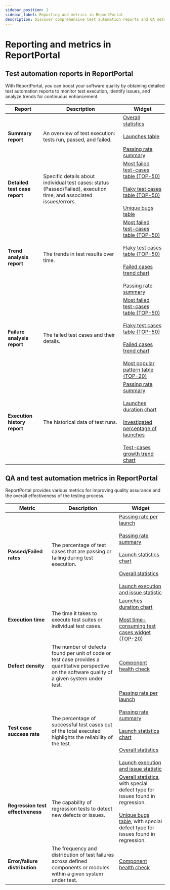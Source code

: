 ```yaml
---
sidebar_position: 2
sidebar_label: Reporting and metrics in ReportPortal
description: Discover comprehensive test automation reports and QA metrics. Track execution trends, failure analysis, and quality insights using test automation reporting tools.
---
```


# Reporting and metrics in ReportPortal

## Test automation reports in ReportPortal

With ReportPortal, you can boost your software quality by obtaining detailed
test automation reports to monitor test execution, identify issues, and analyze trends for continuous enhancement.

| Report                        | Description | Widget |
|-------------------------------| --|-------------|
| **Summary report**            | An overview of test execution: tests run, passed, and failed. | [Overall statistics](/dashboards-and-widgets/OverallStatistics) <br/> <br/> [Launches table](/dashboards-and-widgets/LaunchesTable) <br/> <br/> [Passing rate summary](/dashboards-and-widgets/PassingRateSummary) |
| **Detailed test case report** | Specific details about individual test cases: status (Passed/Failed), execution time, and associated issues/errors. | [Most failed test-cases table (TOP-50)](/dashboards-and-widgets/MostFailedTestCasesTableTop50/) <br/> <br/> [Flaky test cases table (TOP-50)](/dashboards-and-widgets/FlakyTestCasesTableTop50/) <br/> <br/> [Unique bugs table](/dashboards-and-widgets/UniqueBugsTable/) |
| **Trend analysis report**     | The trends in test results over time. | [Most failed test-cases table (TOP-50)](/dashboards-and-widgets/MostFailedTestCasesTableTop50/) <br/> <br/> [Flaky test cases table (TOP-50)](/dashboards-and-widgets/FlakyTestCasesTableTop50/) <br/> <br/> [Failed cases trend chart](/dashboards-and-widgets/FailedCasesTrendChart/)<br/> <br/> [Passing rate summary](/dashboards-and-widgets/PassingRateSummary) |
| **Failure analysis report**   | The failed test cases and their details. | [Most failed test-cases table (TOP-50)](/dashboards-and-widgets/MostFailedTestCasesTableTop50/) <br/> <br/> [Flaky test cases table (TOP-50)](/dashboards-and-widgets/FlakyTestCasesTableTop50/) <br/> <br/> [Failed cases trend chart](/dashboards-and-widgets/FailedCasesTrendChart/)<br/> <br/> [Most popular pattern table (TOP-20)](/dashboards-and-widgets/MostPopularPatternTableTop20/) |
| **Execution history report**  | The historical data of test runs. | [Passing rate summary](/dashboards-and-widgets/PassingRateSummary) <br/> <br/> [Launches duration chart](/dashboards-and-widgets/LaunchesDurationChart/) <br/> <br/> [Investigated percentage of launches](/dashboards-and-widgets/InvestigatedPercentageOfLaunches/) <br/> <br/> [Test-cases growth trend chart](/dashboards-and-widgets/TestCasesGrowthTrendChart/) |

## QA and test automation metrics in ReportPortal

ReportPortal provides various metrics for improving quality assurance and the overall effectiveness of the testing process.

| Metric                            | Description | Widget |
|-----------------------------------| --|------------|
| **Passed/Failed rates**               | The percentage of test cases that are passing or failing during test execution. | [Passing rate per launch](/dashboards-and-widgets/PassingRatePerLaunch/) <br/> <br/> [Passing rate summary](/dashboards-and-widgets/PassingRateSummary/) <br/> <br/> [Launch statistics chart](/dashboards-and-widgets/LaunchStatisticsChart/) <br/> <br/> [Overall statistics](/dashboards-and-widgets/OverallStatistics/) <br/> <br/> [Launch execution and issue statistic](/dashboards-and-widgets/LaunchExecutionAndIssueStatistic/) |
| **Execution time**                | The time it takes to execute test suites or individual test cases. | [Launches duration chart](/dashboards-and-widgets/LaunchesDurationChart/) <br/> <br/> [Most time-consuming test cases widget (TOP-20)](/dashboards-and-widgets/MostTimeConsumingTestCasesWidgetTop20/) |
| **Defect density**                | The number of defects found per unit of code or test case provides a quantitative perspective on the software quality of a given system under test. | [Component health check](/dashboards-and-widgets/ComponentHealthCheck/) |
| **Test case success rate**        | The percentage of successful test cases out of the total executed highlights the reliability of the test. | [Passing rate per launch](/dashboards-and-widgets/PassingRatePerLaunch/) <br/> <br/> [Passing rate summary](/dashboards-and-widgets/PassingRateSummary/) <br/> <br/> [Launch statistics chart](/dashboards-and-widgets/LaunchStatisticsChart/) <br/> <br/> [Overall statistics](/dashboards-and-widgets/OverallStatistics/) <br/> <br/> [Launch execution and issue statistic](/dashboards-and-widgets/LaunchExecutionAndIssueStatistic/) |
| **Regression test effectiveness** | The capability of regression tests to detect new defects or issues. | [Overall statistics](/dashboards-and-widgets/OverallStatistics/), with special defect type for issues found in regression.  <br/> <br/> [Unique bugs table](/dashboards-and-widgets/UniqueBugsTable/), with special defect type for issues found in regression. |
| **Error/failure distribution**    | The frequency and distribution of test failures across defined components or modules within a given system under test. | [Component health check](/dashboards-and-widgets/ComponentHealthCheck/) |

